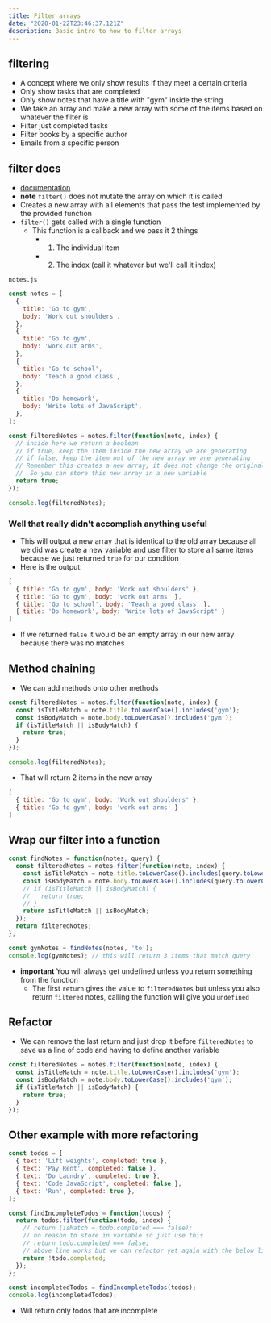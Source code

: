 ```yaml
---
title: Filter arrays
date: "2020-01-22T23:46:37.121Z"
description: Basic intro to how to filter arrays
---
```


## filtering
* A concept where we only show results if they meet a certain criteria
* Only show tasks that are completed
* Only show notes that have a title with "gym" inside the string
* We take an array and make a new array with some of the items based on whatever the filter is
* Filter just completed tasks
* Filter books by a specific author
* Emails from a specific person

## filter docs
* [documentation](https://developer.mozilla.org/en-US/docs/Web/JavaScript/Reference/Global_Objects/Array/filter)
* **note** `filter()` does not mutate the array on which it is called
* Creates a new array with all elements that pass the test implemented by the provided function
* `filter()` gets called with a single function
    - This function is a callback and we pass it 2 things
        + 1. The individual item
        + 2. The index (call it whatever but we'll call it index)

`notes.js`

```javascript
const notes = [
  {
    title: 'Go to gym',
    body: 'Work out shoulders',
  },
  {
    title: 'Go to gym',
    body: 'work out arms',
  },
  {
    title: 'Go to school',
    body: 'Teach a good class',
  },
  {
    title: 'Do homework',
    body: 'Write lots of JavaScript',
  },
];

const filteredNotes = notes.filter(function(note, index) {
  // inside here we return a boolean
  // if true, keep the item inside the new array we are generating
  // if false, keep the item out of the new array we are generating
  // Remember this creates a new array, it does not change the original array
  //  So you can store this new array in a new variable
  return true;
});

console.log(filteredNotes);
```

### Well that really didn't accomplish anything useful
* This will output a new array that is identical to the old array because all we did was create a new variable and use filter to store all same items because we just returned `true` for our condition
* Here is the output:

```javascript
[
  { title: 'Go to gym', body: 'Work out shoulders' },
  { title: 'Go to gym', body: 'work out arms' },
  { title: 'Go to school', body: 'Teach a good class' },
  { title: 'Do homework', body: 'Write lots of JavaScript' }
]
```

* If we returned `false` it would be an empty array in our new array because there was no matches

## Method chaining
* We can add methods onto other methods

```javascript
const filteredNotes = notes.filter(function(note, index) {
  const isTitleMatch = note.title.toLowerCase().includes('gym');
  const isBodyMatch = note.body.toLowerCase().includes('gym');
  if (isTitleMatch || isBodyMatch) {
    return true;
  }
});

console.log(filteredNotes);
```

* That will return 2 items in the new array

```javascript
[
  { title: 'Go to gym', body: 'Work out shoulders' },
  { title: 'Go to gym', body: 'work out arms' }
]
```

## Wrap our filter into a function
```javascript
const findNotes = function(notes, query) {
  const filteredNotes = notes.filter(function(note, index) {
    const isTitleMatch = note.title.toLowerCase().includes(query.toLowerCase());
    const isBodyMatch = note.body.toLowerCase().includes(query.toLowerCase());
    // if (isTitleMatch || isBodyMatch) {
    //   return true;
    // }
    return isTitleMatch || isBodyMatch;
  });
  return filteredNotes;
};

const gymNotes = findNotes(notes, 'to');
console.log(gymNotes); // this will return 3 items that match query
```

* **important** You will always get undefined unless you return something from the function
    - The first `return` gives the value to `filteredNotes` but unless you also return `filtered` notes, calling the function will give you `undefined`

## Refactor
* We can remove the last return and just drop it before `filteredNotes` to save us a line of code and having to define another variable

```javascript
const filteredNotes = notes.filter(function(note, index) {
  const isTitleMatch = note.title.toLowerCase().includes('gym');
  const isBodyMatch = note.body.toLowerCase().includes('gym');
  if (isTitleMatch || isBodyMatch) {
    return true;
  }
});
```

## Other example with more refactoring

```javascript
const todos = [
  { text: 'Lift weights', completed: true },
  { text: 'Pay Rent', completed: false },
  { text: 'Do Laundry', completed: true },
  { text: 'Code JavaScript', completed: false },
  { text: 'Run', completed: true },
];

const findIncompleteTodos = function(todos) {
  return todos.filter(function(todo, index) {
    // return (isMatch = todo.completed === false);
    // no reason to store in variable so just use this
    // return todo.completed === false;
    // above line works but we can refactor yet again with the below line
    return !todo.completed;
  });
};

const incompletedTodos = findIncompleteTodos(todos);
console.log(incompletedTodos);
```

* Will return only todos that are incomplete

